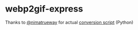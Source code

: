 # webp2gif-express

Thanks to [@nimatrueway](https://github.com/nimatrueway) for actual [conversion script](https://gist.github.com/nimatrueway/0e743d92056e2c5f995e25b848a1bdcd) (Python)
